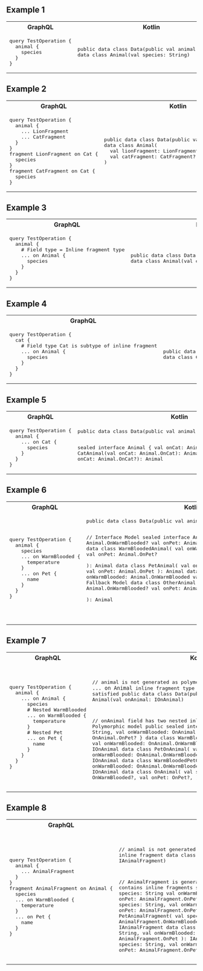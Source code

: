 ## Example 1

<table>
<tr><th>GraphQL</th><th>Kotlin</th></tr>
<tr>
<td><pre lang="graphql">
query TestOperation {
  animal {
    species
  }
}
</pre></td>
<td><pre lang="kotlin">
public data class Data(public val animal: Animal?)
data class Animal(val species: String)
</pre></td>
</tr>
</table>


## Example 2

<table>
<tr><th>GraphQL</th><th>Kotlin</th></tr>
<tr>
<td><pre lang="graphql">
query TestOperation {
  animal {
    ... LionFragment
    ... CatFragment
  }
}
fragment LionFragment on Cat {
  species
}
fragment CatFragment on Cat {
  species
}
</pre></td>
<td><pre lang="kotlin">
public data class Data(public val animal: Animal?)
data class Animal(
  val lionFragment: LionFragment?,
  val catFragment: CatFragment?,
)
</pre></td>
</tr>
</table>


## Example 3

<table>
<tr><th>GraphQL</th><th>Kotlin</th></tr>
<tr>
<td><pre lang="graphql">
query TestOperation {
  animal {
    # Field type = Inline fragment type
    ... on Animal {
      species
    }
  }
}
</pre></td>
<td><pre lang="kotlin">
public data class Data(public val animal: Animal?)
data class Animal(val onAnimal: OnAnimal)
</pre></td>
</tr>
</table>

## Example 4

<table>
<tr><th>GraphQL</th><th>Kotlin</th></tr>
<tr>
<td><pre lang="graphql">
query TestOperation {
  cat {
    # Field type Cat is subtype of inline fragment
    ... on Animal {
      species
    }
  }
}
</pre></td>
<td><pre lang="kotlin">
public data class Data(public val cat: Cat?)
data class Cat(val onAnimal: OnAnimal)
</pre></td>
</tr>
</table>

## Example 5

<table>
<tr><th>GraphQL</th><th>Kotlin</th></tr>
<tr>
<td><pre lang="graphql">
query TestOperation {
  animal {
    ... on Cat {
      species
    }
  }
}
</pre></td>
<td><pre lang="kotlin">
public data class Data(public val animal: IAnimal?)

sealed interface Animal { val onCat: Animal.OnCat? }
data class CatAnimal(val onCat: Animal.OnCat): Animal
data class OtherAnimal(val onCat: Animal.OnCat?): Animal
</pre></td>
</tr>
</table>



## Example 6

<table>
<tr><th>GraphQL</th><th>Kotlin</th></tr>
<tr>
<td><pre lang="graphql">
query TestOperation {
  animal {
    species
    ... on WarmBlooded {
      temperature
    }
    ... on Pet {
      name
    }
  }
}
</pre></td>
<td><pre lang="kotlin">
public data class Data(public val animal: IAnimal?)

// Interface Model
sealed interface Animal { 
  val onWarmBlooded: Animal.OnWarmBlooded?
  val onPet: Animal.OnPet?
}
// 3 TypeSet Models
data class WarmBloodedAnimal(
  val onWarmBlooded: Animal.OnWarmBlooded
  val onPet: Animal.OnPet?  
): Animal
data class PetAnimal(
  val onWarmBlooded: Animal.OnWarmBlooded?
  val onPet: Animal.OnPet
): Animal
data class WarmBloodedPetAnimal(
  val onWarmBlooded: Animal.OnWarmBlooded
  val onPet: Animal.OnPet
): Animal
// Fallback Model
data class OtherAnimal(
  val onWarmBlooded: Animal.OnWarmBlooded?
  val onPet: Animal.OnPet?  
): Animal

</pre></td>
</tr>
</table>


## Example 7

<table>
<tr><th>GraphQL</th><th>Kotlin</th></tr>
<tr>
<td><pre lang="graphql">
query TestOperation {
  animal {
    ... on Animal {
      species
      # Nested WarmBlooded
      ... on WarmBlooded {
        temperature
      }
      # Nested Pet
      ... on Pet {
        name
      }
    }
  }
}
</pre></td>
<td><pre lang="kotlin">

// animal is not generated as polymorphic model because the `... on Animal` inline fragment type condition is always satisfied
public data class Data(public val animal: Animal?)
data class Animal(val onAnimal: IOnAnimal)

// onAnimal field has two nested inline fragments -> generated as Polymorphic model
public sealed interface IOnAnimal { 
  val species: String,
  val onWarmBlooded: OnAnimal.OnWarmBlooded?,
   val onPet: OnAnimal.OnPet?
}
data class WarmBloodedOnAnimal(
  val species: String, 
  val onWarmBlooded: OnAnimal.OnWarmBlooded,
  val onPet: OnAnimal.OnPet?
): IOnAnimal
data class PetOnAnimal(
  val species: String,
  val onWarmBlooded: OnAnimal.OnWarmBlooded?,
  val onPet: OnAnimal.OnPet,
): IOnAnimal
data class WarmBloodedPetOnAnimal(
  val species: String,
  val onWarmBlooded: OnAnimal.OnWarmBlooded,
  val onPet: OnAnimal.OnPet,
): IOnAnimal
data class OnAnimal(
  val species: String,
  val onWarmBlooded: OnWarmBlooded?,
  val onPet: OnPet?,
): IOnAnimal
</pre></td>
</tr>
</table>

## Example 8

<table>
<tr><th>GraphQL</th><th>Kotlin</th></tr>
<tr>
<td><pre lang="graphql">
query TestOperation {
  animal {
    ... AnimalFragment
  }
}
fragment AnimalFragment on Animal {
  species
  ... on WarmBlooded {
    temperature
  }
  ... on Pet {
    name
  }
}
</pre></td>
<td><pre lang="kotlin">

// animal is not generated as polymorphic model because there is no inline fragment
data class Animal(val animalFragment: IAnimalFragment)

// AnimalFragment is generated as polymorphic model because it contains inline fragments
sealed interface IAnimalFragment { 
  val species: String
  val onWarmBlooded: AnimalFragment.OnWarmBlooded?
  val onPet: AnimalFragment.OnPet?
}
data class WarmBloodedAnimalFragment(
  val species: String,
  val onWarmBlooded: AnimalFragment.OnWarmBlooded,
  val onPet: AnimalFragment.OnPet?
): IAnimalFragment
data class PetAnimalFragment(
  val species: String,
  val onWarmBlooded: AnimalFragment.OnWarmBlooded?,
  val onPet: AnimalFragment.OnPet
): IAnimalFragment
data class WarmBloodedPetAnimalFragment(
  val species: String,
  val onWarmBlooded: AnimalFragment.OnWarmBlooded,
  val onPet: AnimalFragment.OnPet
): IAnimalFragment
data class AnimalFragment(
  val species: String,
  val onWarmBlooded: AnimalFragment.OnWarmBlooded?,
  val onPet: AnimalFragment.OnPet?
): IAnimalFragment
</pre></td>
</tr>
</table>


